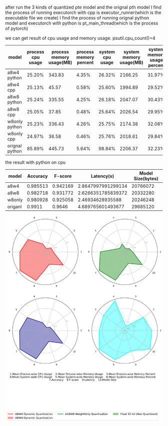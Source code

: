 after run the 3 kinds of quantized pte model and the orignal pth model
I find the process of running executorch with cpp is executor_runner(which is the executable file we create)
I find the process of running orignal python model and executorch with python  is pt_main_thread(which is the process of pytorch)


we can get result of cpu usage and memory usage.      psutil.cpu_count()=4

| model          | process cpu usage | process memory usage(MB) | process memory percent | system cpu usage | system memory usage(MB) | system memory usage percent |
| -------------- | ----------------- | ------------------------ | ---------------------- | ---------------- | ----------------------- | --------------------------- |
| a8w4 python    | 25.20%            | 343.83                   | 4.35%                  | 26.32%           | 2166.25                 | 31.97%                      |
| a8w4  cpp      | 25.13%            | 45.57                    | 0.58%                  | 25.60%           | 1994.89                 | 29.52%                      |
| a8w8 python    | 25.24%            | 335.55                   | 4.25%                  | 26.18%           | 2047.07                 | 30.43%                      |
| a8w8 cpp       | 25.05%            | 37.85                    | 0.48%                  | 25.64%           | 2026.54                 | 29.95%                      |
| w8only python  | 25.23%            | 336.43                   | 4.26%                  | 25.75%           | 2174.38                 | 32.08%                      |
| w8only cpp     | 24.97%            | 36.58                    | 0.46%                  | 25.76%           | 2018.61                 | 29.84%                      |
| orignal python | 85.89%            | 445.73                   | 5.64%                  | 98.84%           | 2206.37                 | 32.23%                      |



the result with python on cpu

| model   | Accuracy | F-score  | Latency(s)         | Model Size(bytes) |
| ------- | -------- | -------- | ------------------ | ----------------- |
| a8w4    | 0.985513 | 0.942169 | 2.8647997991299134 | 20766072          |
| a8w8    | 0.982718 | 0.931772 | 2.6266351785839372 | 20332280          |
| w8only  | 0.980928 | 0.925058 | 2.46934628935588   | 20246248          |
| origanl | 0.9911   | 0.9646   | 4.689765601493677  | 29685120          |

![the radar chart](./Radar_chart.png)

